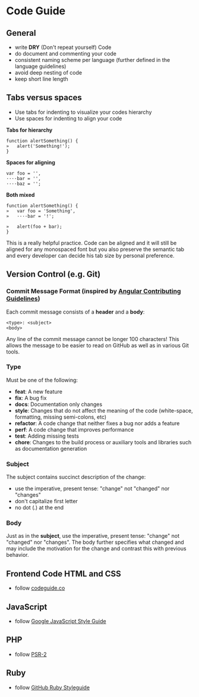 # Code Guide

## General

* write **DRY** (Don't repeat yourself) Code
* do document and commenting your code
* consistent naming scheme per language (further defined in the language guidelines)
* avoid deep nesting of code
* keep short line length

## Tabs versus spaces

* Use tabs for indenting to visualize your codes hierarchy
* Use spaces for indenting to align your code


**Tabs for hierarchy**
```
function alertSomething() {
»   alert('Something!');
}
```

**Spaces for aligning**

```
var foo = '',
····bar = '',
····baz = '';
```

**Both mixed**

```
function alertSomething() {
»   var foo = 'Something',
»   ····bar = '!';

»   alert(foo + bar);
}
```

This is a really helpful practice. Code can be aligned and it will still be aligned for any monospaced font but you also preserve the semantic tab and every developer can decide his tab size by personal preference.

## Version Control (e.g. Git)

### Commit Message Format (inspired by [Angular Contributing Guidelines](https://github.com/angular/angular.js/blob/master/CONTRIBUTING.md))
Each commit message consists of a **header** and a **body**:

```
<type>: <subject>
<body>
```

Any line of the commit message cannot be longer 100 characters! This allows the message to be easier to read on GitHub as well as in various Git tools.

### Type
Must be one of the following:

* **feat**: A new feature
* **fix**: A bug fix
* **docs**: Documentation only changes
* **style**: Changes that do not affect the meaning of the code (white-space, formatting, missing
  semi-colons, etc)
* **refactor**: A code change that neither fixes a bug nor adds a feature
* **perf**: A code change that improves performance
* **test**: Adding missing tests
* **chore**: Changes to the build process or auxiliary tools and libraries such as documentation
  generation

### Subject
The subject contains succinct description of the change:

* use the imperative, present tense: "change" not "changed" nor "changes"
* don't capitalize first letter
* no dot (.) at the end

### Body
Just as in the **subject**, use the imperative, present tense: "change" not "changed" nor "changes".
The body further specifies what changed and may include the motivation for the change and contrast this with previous behavior.

## Frontend Code HTML and CSS

* follow [codeguide.co](http://codeguide.co)

## JavaScript

* follow [Google JavaScript Style Guide](http://google.github.io/styleguide/javascriptguide.xml)

## PHP

* follow [PSR-2](http://www.php-fig.org/psr/psr-2)

## Ruby

* follow [GitHub Ruby Styleguide](https://github.com/styleguide/ruby)
